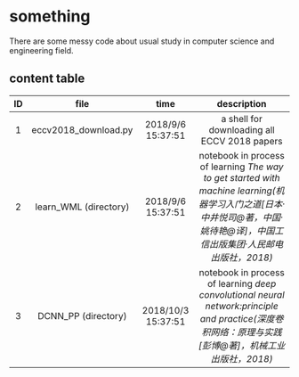 # something

There are some messy code about usual study in computer science and engineering field.

## content table

|ID|file|time|description|
|:---:|:--:|:--:|:---:|
1|eccv2018_download.py|2018/9/6 15:37:51|a shell for downloading all ECCV 2018 papers
2|learn_WML (directory)|2018/9/6 15:37:51|notebook in process of learning *The way to get started with machine learning(机器学习入门之道[日本·中井悦司@著，中国·姚待艳@译]，中国工信出版集团·人民邮电出版社，2018)*
3|DCNN_PP (directory)|2018/10/3 15:37:51|notebook in process of learning *deep convolutional neural network:principle and practice(深度卷积网络：原理与实践[彭博@著]，机械工业出版社，2018)*
